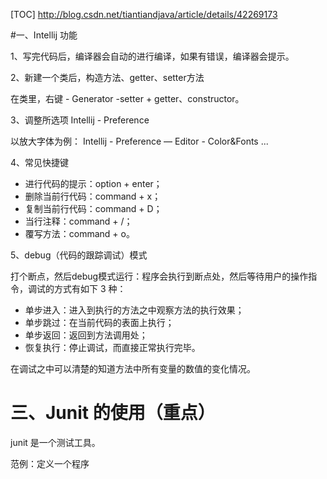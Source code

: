 [TOC]
http://blog.csdn.net/tiantiandjava/article/details/42269173



#一、Intellij 功能

1、写完代码后，编译器会自动的进行编译，如果有错误，编译器会提示。

2、新建一个类后，构造方法、getter、setter方法

在类里，右键 - Generator -setter +  getter、constructor。

3、调整所选项 Intellij - Preference

以放大字体为例： Intellij - Preference — Editor - Color&Fonts ...

4、常见快捷键

- 进行代码的提示：option + enter；
- 删除当前行代码：command + x；
- 复制当前行代码：command + D；
- 当行注释：command + /；
- 覆写方法：command + o。

5、debug（代码的跟踪调试）模式

打个断点，然后debug模式运行：程序会执行到断点处，然后等待用户的操作指令，调试的方式有如下 3 种：

- 单步进入：进入到执行的方法之中观察方法的执行效果；
- 单步跳过：在当前代码的表面上执行；
- 单步返回：返回到方法调用处；
- 恢复执行：停止调试，而直接正常执行完毕。

在调试之中可以清楚的知道方法中所有变量的数值的变化情况。

# 三、Junit 的使用（重点）

junit 是一个测试工具。

范例：定义一个程序

